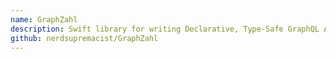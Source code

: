 ```yaml
---
name: GraphZahl
description: Swift library for writing Declarative, Type-Safe GraphQL APIs with Zero Boilerplate.
github: nerdsupremacist/GraphZahl
---
```

